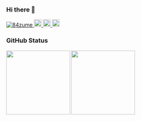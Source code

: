 ### Hi there 👋

<p align="left"> 
  <a href="https://github.com/84zume/84zume/">
    <img src="https://komarev.com/ghpvc/?username=84zume" alt="84zume" />
  </a>
  <a href="https://github.com/84zume">
    <img height="20" src="https://img.shields.io/github/followers/84zume?label=follow&logo=github&style=flat" />
  </a>
  <a href="http://qiita.com/84zume">
    <img height="20" src="https://qiita-badge.apiapi.app/s/84zume/posts.svg" />
  </a>
  <//qiita.com/84zume">
    <img height="20" src="https://qiita-badge.apiapi.app/s/84zume/contributions.svg" />
  </a>
</p>

### GitHub Status
  
<a href="https://github.com/84zume">
  <img align="left" height="170px" src="https://github-readme-stats.vercel.app/api?username=84zume&count_private=true&show_icons=true" />
</a>
<a href="https://github.com/84zume">
  <img align="left" height="170px" src="https://github-readme-stats.vercel.app/api/top-langs/?username=84zume&layout=compact" />
</a>

<!--
**84zume/84zume** is a ✨ _special_ ✨ repository because its `README.md` (this file) appears on your GitHub profile.

Here are some ideas to get you started:

- 🔭 I’m currently working on ...
- 🌱 I’m currently learning ...
- 👯 I’m looking to collaborate on ...
- 🤔 I’m looking for help with ...
- 💬 Ask me about ...
- 📫 How to reach me: ...
- 😄 Pronouns: ...
- ⚡ Fun fact: ...
-->
